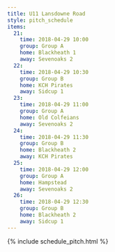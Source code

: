 ```yaml
---
title: U11 Lansdowne Road
style: pitch_schedule
items:
  21:
    time: 2018-04-29 10:00
    group: Group A
    home: Blackheath 1
    away: Sevenoaks 2
  22:
    time: 2018-04-29 10:30
    group: Group B
    home: KCH Pirates
    away: Sidcup 1
  23:
    time: 2018-04-29 11:00
    group: Group A
    home: Old Colfeians
    away: Sevenoaks 2
  24:
    time: 2018-04-29 11:30
    group: Group B
    home: Blackheath 2
    away: KCH Pirates
  25:
    time: 2018-04-29 12:00
    group: Group A
    home: Hampstead
    away: Sevenoaks 2
  26:
    time: 2018-04-29 12:30
    group: Group B
    home: Blackheath 2
    away: Sidcup 1
---
```


{% include schedule_pitch.html %}
